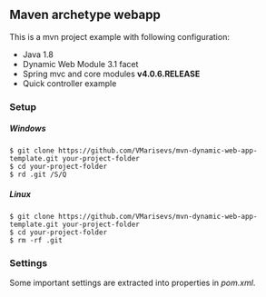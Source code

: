 ## Maven archetype webapp 

This is a mvn project example with following configuration:
* Java 1.8
* Dynamic Web Module 3.1 facet
* Spring mvc and core modules **v4.0.6.RELEASE**
* Quick controller example

### Setup

##### Windows
```
$ git clone https://github.com/VMarisevs/mvn-dynamic-web-app-template.git your-project-folder
$ cd your-project-folder
$ rd .git /S/Q
```


##### Linux
```
$ git clone https://github.com/VMarisevs/mvn-dynamic-web-app-template.git your-project-folder
$ cd your-project-folder
$ rm -rf .git
```

### Settings

Some important settings are extracted into properties in *pom.xml*. 